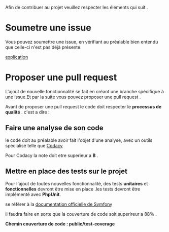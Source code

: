 
Afin de contribuer au projet veuillez respecter les éléments qui suit .




# Soumetre une issue

Vous pouvez soumettre une issue, en vérifiant au préalable bien entendu que celle-ci n'est pas déjà présente.

[explication](https://docs.github.com/fr/issues/tracking-your-work-with-issues/creating-an-issue)
# Proposer une pull request

L'ajout de nouvelle fonctionnalité se fait en créant une branche spécifique à une issue.Et par la suite vous pouvez proposer une pull request .

Avant de proposer une pull request le code doit respecter le **processus de qualité** . c'est a dire :

## Faire une analyse de son code 

le code doit au préalable avoir fait l'objet d'une analyse, avec un outils spécialisé telle que [Codacy](https://www.codacy.com) 

Pour Codacy la note doit etre superieur a **B** .


## Mettre en place des tests sur le projet

Pour l'ajout de toutes nouvelles fonctionnalité, des tests **unitaires** et **fonctionnelles** devront être mise en place .les tests devront  être implémenté avec **PhpUnit**.

se référer à la [documentation officielle de Symfony](https://symfony.com/doc/current/testing.html) 


il faudra faire en sorte que la couverture de code soit superireur a 88% .

**Chemin couverture de code : public/test-coverage** 
